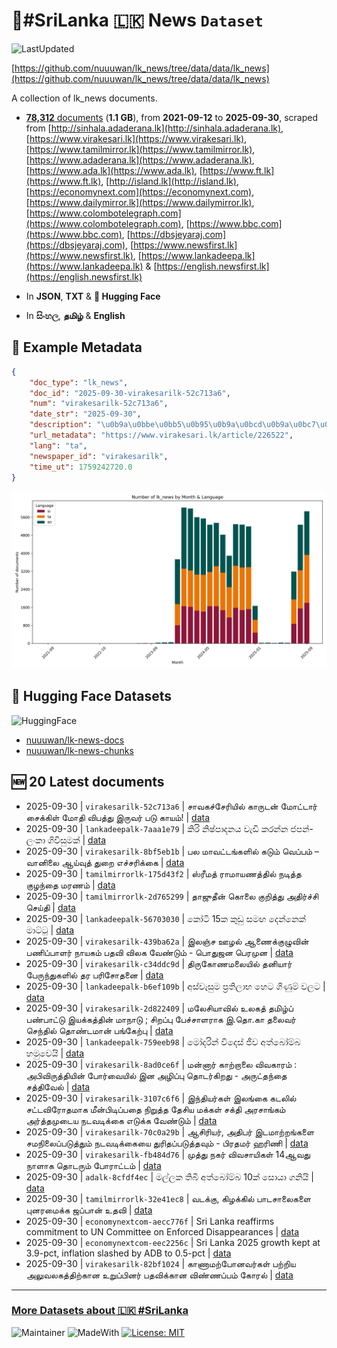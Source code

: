 # 📄#SriLanka 🇱🇰 News `Dataset`

![LastUpdated](https://img.shields.io/badge/last_updated-2025--09--30_20:20:28-green)

[https://github.com/nuuuwan/lk_news/tree/data/data/lk_news](https://github.com/nuuuwan/lk_news/tree/data/data/lk_news)

A collection of lk_news documents.

- [**78,312** documents](https://github.com/nuuuwan/lk_news/tree/data/data/lk_news) (**1.1 GB**), from **2021-09-12** to **2025-09-30**, scraped from [http://sinhala.adaderana.lk](http://sinhala.adaderana.lk), [https://www.virakesari.lk](https://www.virakesari.lk), [https://www.tamilmirror.lk](https://www.tamilmirror.lk), [https://www.adaderana.lk](https://www.adaderana.lk), [https://www.ada.lk](https://www.ada.lk), [https://www.ft.lk](https://www.ft.lk), [http://island.lk](http://island.lk), [https://economynext.com](https://economynext.com), [https://www.dailymirror.lk](https://www.dailymirror.lk), [https://www.colombotelegraph.com](https://www.colombotelegraph.com), [https://www.bbc.com](https://www.bbc.com), [https://dbsjeyaraj.com](https://dbsjeyaraj.com), [https://www.newsfirst.lk](https://www.newsfirst.lk), [https://www.lankadeepa.lk](https://www.lankadeepa.lk) & [https://english.newsfirst.lk](https://english.newsfirst.lk)

- In **JSON**, **TXT** & **🤗 Hugging Face**

- In **සිංහල**, **தமிழ்** & **English**

## 📝 Example Metadata

```json
{
    "doc_type": "lk_news",
    "doc_id": "2025-09-30-virakesarilk-52c713a6",
    "num": "virakesarilk-52c713a6",
    "date_str": "2025-09-30",
    "description": "\u0b9a\u0bbe\u0bb5\u0b95\u0b9a\u0bcd\u0b9a\u0bc7\u0bb0\u0bbf\u0baf\u0bbf\u0bb2\u0bcd \u0b95\u0bbe\u0bb0\u0bc1\u0b9f\u0ba9\u0bcd \u0bae\u0bcb\u0b9f\u0bcd\u0b9f\u0bbe\u0bb0\u0bcd \u0b9a\u0bc8\u0b95\u0bcd\u0b95\u0bbf\u0bb3\u0bcd \u0bae\u0bcb\u0ba4\u0bbf \u0bb5\u0bbf\u0baa\u0ba4\u0bcd\u0ba4\u0bc1 \u0b87\u0bb0\u0bc1\u0bb5\u0bb0\u0bcd \u0baa\u0b9f\u0bc1 \u0b95\u0bbe\u0baf\u0bae\u0bcd!",
    "url_metadata": "https://www.virakesari.lk/article/226522",
    "lang": "ta",
    "newspaper_id": "virakesarilk",
    "time_ut": 1759242720.0
}
```

![Chart](https://raw.githubusercontent.com/nuuuwan/lk_news/refs/heads/data/data/lk_news/docs_by_month_and_lang.png)

## 🤗 Hugging Face Datasets

![HuggingFace](https://img.shields.io/badge/-HuggingFace-FDEE21?style=for-the-badge&logo=HuggingFace)

- [nuuuwan/lk-news-docs](https://huggingface.co/datasets/nuuuwan/lk-news-docs)
- [nuuuwan/lk-news-chunks](https://huggingface.co/datasets/nuuuwan/lk-news-chunks)

## 🆕 20 Latest documents

- 2025-09-30 | `virakesarilk-52c713a6` | சாவகச்சேரியில் காருடன் மோட்டார் சைக்கிள் மோதி விபத்து இருவர் படு காயம்! | [data](https://github.com/nuuuwan/lk_news/tree/data/data/lk_news/2020s/2025/2025-09-30-virakesarilk-52c713a6)
- 2025-09-30 | `lankadeepalk-7aaa1e79` | කිරි නිෂ්පාදනය වැඩි කරන්න  ජපන්- ලංකා ගිවිසුමක් | [data](https://github.com/nuuuwan/lk_news/tree/data/data/lk_news/2020s/2025/2025-09-30-lankadeepalk-7aaa1e79)
- 2025-09-30 | `virakesarilk-8bf5eb1b` | பல மாவட்டங்களில் கடும் வெப்பம் – வானிலை ஆய்வுத் துறை எச்சரிக்கை | [data](https://github.com/nuuuwan/lk_news/tree/data/data/lk_news/2020s/2025/2025-09-30-virakesarilk-8bf5eb1b)
- 2025-09-30 | `tamilmirrorlk-175d43f2` | ஸ்ரீமத் ராமாயணத்தில் நடித்த குழந்தை மரணம் | [data](https://github.com/nuuuwan/lk_news/tree/data/data/lk_news/2020s/2025/2025-09-30-tamilmirrorlk-175d43f2)
- 2025-09-30 | `tamilmirrorlk-2d765299` | தாஜுதீன் கொலை குறித்து அதிர்ச்சி செய்தி | [data](https://github.com/nuuuwan/lk_news/tree/data/data/lk_news/2020s/2025/2025-09-30-tamilmirrorlk-2d765299)
- 2025-09-30 | `lankadeepalk-56703030` | කෝටි 15ක කුඩු සමඟ දෙන්නෙක් මාට්ටු | [data](https://github.com/nuuuwan/lk_news/tree/data/data/lk_news/2020s/2025/2025-09-30-lankadeepalk-56703030)
- 2025-09-30 | `virakesarilk-439ba62a` | இலஞ்ச ஊழல் ஆணைக்குழுவின்  பணிப்பாளர் நாயகம் பதவி விலக வேண்டும்  - பொதுஜன பெரமுன | [data](https://github.com/nuuuwan/lk_news/tree/data/data/lk_news/2020s/2025/2025-09-30-virakesarilk-439ba62a)
- 2025-09-30 | `virakesarilk-c34ddc9d` | திருகோணமலையில் தனியார் பேருந்துகளில் தர பரிசோதனை | [data](https://github.com/nuuuwan/lk_news/tree/data/data/lk_news/2020s/2025/2025-09-30-virakesarilk-c34ddc9d)
- 2025-09-30 | `lankadeepalk-b6ef109b` | අස්වැසුම ප්‍රතිලාභ හෙට ගිණුම් වලට | [data](https://github.com/nuuuwan/lk_news/tree/data/data/lk_news/2020s/2025/2025-09-30-lankadeepalk-b6ef109b)
- 2025-09-30 | `virakesarilk-2d822409` | மலேசியாவில் உலகத் தமிழ்ப் பண்பாட்டு இயக்கத்தின் மாநாடு ; சிறப்பு பேச்சாளராக இ.தொ.கா தலைவர் செந்தில் தொண்டமான் பங்கேற்பு | [data](https://github.com/nuuuwan/lk_news/tree/data/data/lk_news/2020s/2025/2025-09-30-virakesarilk-2d822409)
- 2025-09-30 | `lankadeepalk-759eeb98` | මෝදරින් විදෙස් ජීව අත්බෝම්බ හමුවෙයි | [data](https://github.com/nuuuwan/lk_news/tree/data/data/lk_news/2020s/2025/2025-09-30-lankadeepalk-759eeb98)
- 2025-09-30 | `virakesarilk-8ad0ce6f` | மன்னார் காற்றாலை விவகாரம் : அபிவிருத்தியின் போர்வையில் இன அழிப்பு தொடர்கிறது - அருட்தந்தை சத்திவேல் | [data](https://github.com/nuuuwan/lk_news/tree/data/data/lk_news/2020s/2025/2025-09-30-virakesarilk-8ad0ce6f)
- 2025-09-30 | `virakesarilk-3107c6f6` | இந்தியர்கள் இலங்கை கடலில்  சட்டவிரோதமாக மீன்பிடிப்பதை நிறுத்த தேசிய மக்கள் சக்தி அரசாங்கம் அர்த்தமுடைய நடவடிக்கை எடுக்க வேண்டும் | [data](https://github.com/nuuuwan/lk_news/tree/data/data/lk_news/2020s/2025/2025-09-30-virakesarilk-3107c6f6)
- 2025-09-30 | `virakesarilk-70c0a29b` | ஆசிரியர், அதிபர் இடமாற்றங்களை சமநிலைப்படுத்தும் நடவடிக்கையை துரிதப்படுத்தவும் - பிரதமர் ஹரிணி | [data](https://github.com/nuuuwan/lk_news/tree/data/data/lk_news/2020s/2025/2025-09-30-virakesarilk-70c0a29b)
- 2025-09-30 | `virakesarilk-fb484d76` | முத்து நகர் விவசாயிகள் 14ஆவது நாளாக தொடரும் போராட்டம் | [data](https://github.com/nuuuwan/lk_news/tree/data/data/lk_news/2020s/2025/2025-09-30-virakesarilk-fb484d76)
- 2025-09-30 | `adalk-8cfdf4ec` | මල්ලක තිබී අත්බෝම්බ 10ක් සොයා ගනියි | [data](https://github.com/nuuuwan/lk_news/tree/data/data/lk_news/2020s/2025/2025-09-30-adalk-8cfdf4ec)
- 2025-09-30 | `tamilmirrorlk-32e41ec8` | வடக்கு, கிழக்கில் பாடசாலைகளை புனரமைக்க ஜப்பான் உதவி | [data](https://github.com/nuuuwan/lk_news/tree/data/data/lk_news/2020s/2025/2025-09-30-tamilmirrorlk-32e41ec8)
- 2025-09-30 | `economynextcom-aecc776f` | Sri Lanka reaffirms commitment to UN Committee on Enforced Disappearances | [data](https://github.com/nuuuwan/lk_news/tree/data/data/lk_news/2020s/2025/2025-09-30-economynextcom-aecc776f)
- 2025-09-30 | `economynextcom-eec2256c` | Sri Lanka 2025 growth kept at 3.9-pct, inflation slashed by ADB to 0.5-pct | [data](https://github.com/nuuuwan/lk_news/tree/data/data/lk_news/2020s/2025/2025-09-30-economynextcom-eec2256c)
- 2025-09-30 | `virakesarilk-82bf1024` | காணாமற்போனவர்கள் பற்றிய அலுவலகத்திற்கான உறுப்பினர் பதவிக்கான விண்ணப்பம் கோரல் | [data](https://github.com/nuuuwan/lk_news/tree/data/data/lk_news/2020s/2025/2025-09-30-virakesarilk-82bf1024)

---

### [More Datasets about 🇱🇰 #SriLanka](https://github.com/nuuuwan/lk_datasets)

![Maintainer](https://img.shields.io/badge/maintainer-nuuuwan-red)
![MadeWith](https://img.shields.io/badge/made_with-python-blue)
[![License: MIT](https://img.shields.io/badge/License-MIT-yellow.svg)](https://opensource.org/licenses/MIT)
